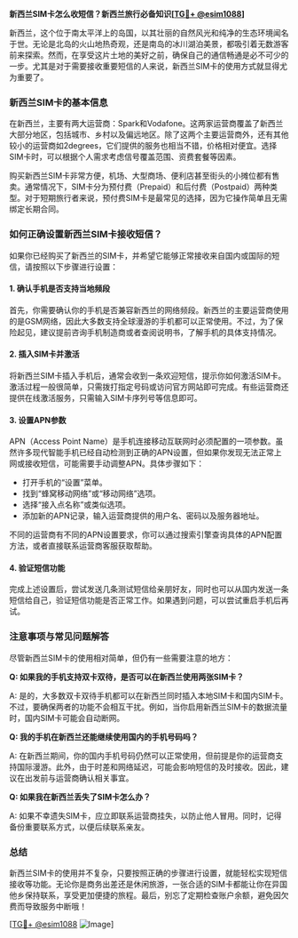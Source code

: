 **新西兰SIM卡怎么收短信？新西兰旅行必备知识[[TG💪+ @esim1088](https://t.me/s/esim1088)]**

新西兰，这个位于南太平洋上的岛国，以其壮丽的自然风光和纯净的生态环境闻名于世。无论是北岛的火山地热奇观，还是南岛的冰川湖泊美景，都吸引着无数游客前来探索。然而，在享受这片土地的美好之前，确保自己的通信畅通是必不可少的一步。尤其是对于需要接收重要短信的人来说，新西兰SIM卡的使用方式就显得尤为重要了。

### 新西兰SIM卡的基本信息

在新西兰，主要有两大运营商：Spark和Vodafone。这两家运营商覆盖了新西兰大部分地区，包括城市、乡村以及偏远地区。除了这两个主要运营商外，还有其他较小的运营商如2degrees，它们提供的服务也相当不错，价格相对便宜。选择SIM卡时，可以根据个人需求考虑信号覆盖范围、资费套餐等因素。

购买新西兰SIM卡非常方便，机场、大型商场、便利店甚至街头的小摊位都有售卖。通常情况下，SIM卡分为预付费（Prepaid）和后付费（Postpaid）两种类型。对于短期旅行者来说，预付费SIM卡是最常见的选择，因为它操作简单且无需绑定长期合同。

### 如何正确设置新西兰SIM卡接收短信？

如果你已经购买了新西兰的SIM卡，并希望它能够正常接收来自国内或国际的短信，请按照以下步骤进行设置：

#### 1. 确认手机是否支持当地频段

首先，你需要确认你的手机是否兼容新西兰的网络频段。新西兰的主要运营商使用的是GSM网络，因此大多数支持全球漫游的手机都可以正常使用。不过，为了保险起见，建议提前咨询手机制造商或者查阅说明书，了解手机的具体支持情况。

#### 2. 插入SIM卡并激活

将新西兰SIM卡插入手机后，通常会收到一条欢迎短信，提示你如何激活SIM卡。激活过程一般很简单，只需拨打指定号码或访问官方网站即可完成。有些运营商还提供在线激活服务，只需输入SIM卡序列号等信息即可。

#### 3. 设置APN参数

APN（Access Point Name）是手机连接移动互联网时必须配置的一项参数。虽然许多现代智能手机已经自动检测到正确的APN设置，但如果你发现无法正常上网或接收短信，可能需要手动调整APN。具体步骤如下：

- 打开手机的“设置”菜单。
- 找到“蜂窝移动网络”或“移动网络”选项。
- 选择“接入点名称”或类似选项。
- 添加新的APN记录，输入运营商提供的用户名、密码以及服务器地址。

不同的运营商有不同的APN设置要求，你可以通过搜索引擎查询具体的APN配置方法，或者直接联系运营商客服获取帮助。

#### 4. 验证短信功能

完成上述设置后，尝试发送几条测试短信给亲朋好友，同时也可以从国内发送一条短信给自己，验证短信功能是否正常工作。如果遇到问题，可以尝试重启手机后再试。

### 注意事项与常见问题解答

尽管新西兰SIM卡的使用相对简单，但仍有一些需要注意的地方：

**Q: 如果我的手机支持双卡双待，是否可以在新西兰使用两张SIM卡？**

A: 是的，大多数双卡双待手机都可以在新西兰同时插入本地SIM卡和国内SIM卡。不过，要确保两者的功能不会相互干扰。例如，当你启用新西兰SIM卡的数据流量时，国内SIM卡可能会自动断网。

**Q: 我的手机在新西兰还能继续使用国内的手机号码吗？**

A: 在新西兰期间，你的国内手机号码仍然可以正常使用，但前提是你的运营商支持国际漫游。此外，由于时差和网络延迟，可能会影响短信的及时接收。因此，建议在出发前与运营商确认相关事宜。

**Q: 如果我在新西兰丢失了SIM卡怎么办？**

A: 如果不幸遗失SIM卡，应立即联系运营商挂失，以防止他人冒用。同时，记得备份重要联系方式，以便后续联系亲友。

### 总结

新西兰SIM卡的使用并不复杂，只要按照正确的步骤进行设置，就能轻松实现短信接收等功能。无论你是商务出差还是休闲旅游，一张合适的SIM卡都能让你在异国他乡保持联系，享受更加便捷的旅程。最后，别忘了定期检查账户余额，避免因欠费而导致服务中断哦！

[[TG💪+ @esim1088](https://t.me/s/esim1088) ![Image](https://i.postimg.cc/4NQfJmqS/Snipaste-2025-05-13-00-14-12.png)]